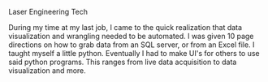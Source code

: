 Laser Engineering Tech

During my time at my last job, I came to the quick realization that data visualization and wrangling needed to be automated.  I was given 10 page directions on how to grab data from an SQL server, or from an Excel file. I taught myself a little python.  Eventually I had to make UI's for others to use said python programs. This ranges from live data acquisition to data visualization and more.
